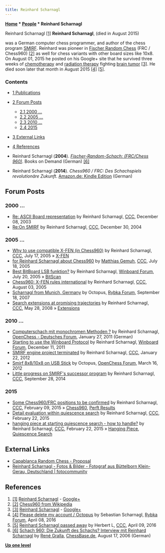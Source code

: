 ```yaml
---
title: Reinhard Scharnagl
---
```

**[Home](Home "Home") \* [People](People "People") \* Reinhard Scharnagl**



 [](https://plus.google.com/u/0/108847251854374603679/posts) Reinhard Scharnagl <a id="cite-note-1" href="#cite-ref-1">[1]</a> 
**Reinhard Scharnagl**, (died in August 2015)  

was a German computer chess programmer, and author of the chess program [SMIRF](SMIRF "SMIRF"). 
Reinhard was pioneer in [Fischer Random Chess](Chess960 "Chess960") (FRC / Chess960) <a id="cite-note-2" href="#cite-ref-2">[2]</a> as well for chess variants with other board sizes like 10x8. 
On August 01, 2015 he posted on his Google+ site that he survived three weeks of [chemotherapy](https://en.wikipedia.org/wiki/Chemotherapy) and [radiation therapy](https://en.wikipedia.org/wiki/Radiation_therapy) fighting [brain tumor](https://en.wikipedia.org/wiki/Brain_tumor) <a id="cite-note-3" href="#cite-ref-3">[3]</a>. 
He died soon later that month in August 2015 <a id="cite-note-4" href="#cite-ref-4">[4]</a> <a id="cite-note-5" href="#cite-ref-5">[5]</a>. 



### Contents


* [1 Publications](#publications)
* [2 Forum Posts](#forum-posts)
	+ [2.1 2000 ...](#2000-...)
	+ [2.2 2005 ...](#2005-...)
	+ [2.3 2010 ...](#2010-...)
	+ [2.4 2015](#2015)
* [3 External Links](#external-links)
* [4 References](#references)






* Reinhard Scharnagl (**2004**). *[Fischer-Random-Schach: (FRC/Chess 960)](https://books.google.com/books/about/Fischer_Random_Schach.html?id=DEatvtAx9RQC&redir_esc=y)*. Books on Demand (German) <a id="cite-note-6" href="#cite-ref-6">[6]</a>
* Reinhard Scharnagl (**2014**). *Chess960 / FRC: Des Schachspiels revolutionäre Zukunft*. [Amazon.de: Kindle Edition](https://www.amazon.de/Chess960-FRC-Schachspiels-revolution%C3%A4re-Zukunft-ebook/dp/B00L15GNO0) (German)


## Forum Posts


### 2000 ...


* [Re: ASCII Board representation](https://www.stmintz.com/ccc/index.php?id=334328) by Reinhard Scharnagl, [CCC](CCC "CCC"), December 08, 2003
* [Re:On SMIRF](https://www.stmintz.com/ccc/index.php?id=403318) by Reinhard Scharnagl, [CCC](CCC "CCC"), December 30, 2004


### 2005 ...


* [Why to use compatible X-FEN (in Chess960)](https://www.stmintz.com/ccc/index.php?id=437213) by Reinhard Scharnagl, [CCC](CCC "CCC"), July 17, 2005 » [X-FEN](Forsyth-Edwards_Notation#X-FEN "Forsyth-Edwards Notation")
* [for Reinhard Scharnagl about Chess960](https://www.stmintz.com/ccc/index.php?id=437253) by [Matthias Gemuh](Matthias_Gemuh "Matthias Gemuh"), [CCC](CCC "CCC"), July 18, 2005
* [Best BitBoard LSB funktion?](http://www.open-aurec.com/wbforum/viewtopic.php?f=4&t=3141) by Reinhard Scharnagl, [Winboard Forum](Computer_Chess_Forums "Computer Chess Forums"), July 20, 2005 » [BitScan](BitScan "BitScan")
* [Chess960: X-FEN rules international](https://www.stmintz.com/ccc/index.php?id=439792) by Reinhard Scharnagl, [CCC](CCC "CCC"), August 03, 2005
* [Scharnagl from Munich, Germany](http://rybkaforum.net/cgi-bin/rybkaforum/topic_show.pl?tid=2191) by Octopus, [Rybka Forum](Computer_Chess_Forums "Computer Chess Forums"), September 18, 2007
* [Search extensions at promising trajectories](http://www.talkchess.com/forum/viewtopic.php?t=21403) by Reinhard Scharnagl, [CCC](CCC "CCC"), May 28, 2008 » [Extensions](Extensions "Extensions")


### 2010 ...


* [Computerschach mit monochromen Methoden ?](http://www.open-chess.org/viewtopic.php?f=39&t=1039) by Reinhard Scharnagl, [OpenChess - Deutsches Forum](Computer_Chess_Forums "Computer Chess Forums"), January 27, 2011 (German)
* [Starting to use the Winboard Protocol](http://www.open-aurec.com/wbforum/viewtopic.php?f=4&t=52093) by Reinhard Scharnagl, [Winboard Forum](Computer_Chess_Forums "Computer Chess Forums"), December 11, 2011
* [SMIRF engine project terminated](http://www.talkchess.com/forum/viewtopic.php?t=42111) by Reinhard Scharnagl, [CCC](CCC "CCC"), January 22, 2012
* [Smirf 8x8/10x8 on USB Stick](http://www.open-chess.org/viewtopic.php?f=7&t=1906) by Octopus, [OpenChess Forum](Computer_Chess_Forums "Computer Chess Forums"), March 16, 2012
* [Little progress on SMIRF's successor program](http://www.talkchess.com/forum/viewtopic.php?t=53864) by Reinhard Scharnagl, [CCC](CCC "CCC"), September 28, 2014


### 2015


* [Some Chess960/FRC positions to be confirmed](http://www.talkchess.com/forum/viewtopic.php?t=55274) by Reinhard Scharnagl, [CCC](CCC "CCC"), February 09, 2015 » [Chess960](Chess960 "Chess960"), [Perft Results](Perft_Results "Perft Results")
* [Detail evaluation within quiescence search](http://www.talkchess.com/forum/viewtopic.php?t=55424) by Reinhard Scharnagl, [CCC](CCC "CCC"), February 22, 2015
* [hanging piece at starting quiescence search - how to handle?](http://www.talkchess.com/forum/viewtopic.php?t=55427) by Reinhard Scharnagl, [CCC](CCC "CCC"), February 22, 2015 » [Hanging Piece](Hanging_Piece "Hanging Piece"), [Quiescence Search](Quiescence_Search "Quiescence Search")


## External Links


* [Capablanca Random Chess - Proposal](https://www.chessvariants.com/contests/10/crc.html)
* [Reinhard Scharnagl - Fotos & Bilder - Fotograf aus Büttelborn Klein-Gerau, Deutschland | fotocommunity](https://www.fotocommunity.de/fotograf/reinhard-scharnagl/1411112)


## References


1. <a id="cite-ref-1" href="#cite-note-1">[1]</a> [Reinhard Scharnagl](https://plus.google.com/u/0/108847251854374603679/posts) - [Google+](https://en.wikipedia.org/wiki/Google%2B)
2. <a id="cite-ref-2" href="#cite-note-2">[2]</a> [Chess960 from Wikipedia](https://en.wikipedia.org/wiki/Chess960)
3. <a id="cite-ref-3" href="#cite-note-3">[3]</a> [Reinhard Scharnagl](https://plus.google.com/u/0/108847251854374603679/posts) - [Google+](https://en.wikipedia.org/wiki/Google%2B)
4. <a id="cite-ref-4" href="#cite-note-4">[4]</a> [Please delete my account / Octopus](http://rybkaforum.net/cgi-bin/rybkaforum/topic_show.pl?tid=31031) by Sebastian Scharnagl, [Rybka Forum](Computer_Chess_Forums "Computer Chess Forums"), April 08, 2016
5. <a id="cite-ref-5" href="#cite-note-5">[5]</a> [Reinhard Scharnagl passed away](http://www.talkchess.com/forum/viewtopic.php?t=59805) by Herbert L, [CCC](CCC "CCC"), April 09, 2016
6. <a id="cite-ref-6" href="#cite-note-6">[6]</a> [Schach 960: Die Zukunft des Schachs? Interview mit Reinhard Scharnagl](https://de.chessbase.com/post/die-zukunft-des-schachs-) by [René Gralla](https://www.zeit.de/autoren/G/Ren_Gralla/index), [ChessBase.de](ChessBase "ChessBase"), August 17, 2006 (German)

**[Up one level](People "People")**







 
